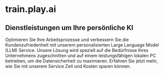 # train.play.ai
## Dienstleistungen um Ihre persönliche KI
Optimieren Sie Ihre Arbeitsprozesse und verbessern Sie die Kundenzufriedenheit mit unserem personalisierten Large Language Model (LLM) Service. Unsere Lösung wird speziell auf die Bedürfnisse Ihres Unternehmens zugeschnitten und auf einem leistungsfähigen lokalen PC betrieben, um die Datensicherheit zu maximieren. Erfahren Sie jetzt mehr, wie Sie mit unserem Service Zeit und Kosten sparen können.
